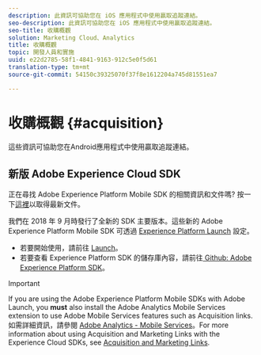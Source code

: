 ```yaml
---
description: 此資訊可協助您在 iOS 應用程式中使用贏取追蹤連結。
seo-description: 此資訊可協助您在 iOS 應用程式中使用贏取追蹤連結。
seo-title: 收購概觀
solution: Marketing Cloud、Analytics
title: 收購概觀
topic: 開發人員和實施
uuid: e22d2785-58f1-4841-9163-912c5e0f5d61
translation-type: tm+mt
source-git-commit: 54150c39325070f37f8e1612204a745d81551ea7

---
```



# 收購概觀 {#acquisition}

這些資訊可協助您在Android應用程式中使用贏取追蹤連結。

## 新版 Adobe Experience Cloud SDK

正在尋找 Adobe Experience Platform Mobile SDK 的相關資訊和文件嗎? 按一下[這裡](https://aep-sdks.gitbook.io/docs/)以取得最新文件。

我們在 2018 年 9 月時發行了全新的 SDK 主要版本。這些新的 Adobe Experience Platform Mobile SDK 可透過 [Experience Platform Launch](https://www.adobe.com/experience-platform/launch.html) 設定。

* 若要開始使用，請前往 [Launch](https://launch.adobe.com/)。
* 若要查看 Experience Platform SDK 的儲存庫內容，請前往[ Github: Adobe Experience Platform SDK](https://github.com/Adobe-Marketing-Cloud/acp-sdks)。

>[!IMPORTANT]
>
> If you are using the Adobe Experience Platform Mobile SDKs with Adobe Launch, you **must** also install the Adobe Analytics Mobile Services extension to use Adobe Mobile Services features such as Acquisition links. 如需詳細資訊，請參閱 [Adobe Analytics - Mobile Services](https://aep-sdks.gitbook.io/docs/using-mobile-extensions/adobe-analytics-mobile-services)。For more information about using Acquisition and Marketing Links with the Experience Cloud SDKs, see [Acquisition and Marketing Links](https://aep-sdks.gitbook.io/docs/using-mobile-extensions/adobe-analytics-mobile-services#acquisition-and-marketing-links).
